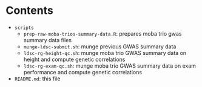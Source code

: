 
# Contents

- `scripts`
  - `prep-raw-moba-trios-summary-data.R`: prepares moba trio gwas summary data files
  - `munge-ldsc-submit.sh`: munge previous GWAS summary data 
  - `ldsc-rg-height-qc.sh`: munge moba trio GWAS summary data on height and compute genetic correlations 
  - `ldsc-rg-exam-qc.sh`: munge moba trio GWAS summary data on exam performance and compute genetic correlations
- `README.md`: this file




 
 